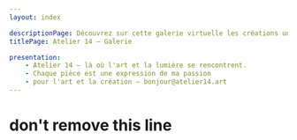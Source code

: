 ```yaml
---
layout: index

descriptionPage: Découvrez sur cette galerie virtuelle les créations uniques d'Olivier Bony à l'Atelier 14, où l'art et la lumière se rencontrent. Chaque pièce est une expression de sa passion pour l'art et la création.
titlePage: Atelier 14 — Galerie

presentation:
    - Atelier 14 — là où l'art et la lumière se rencontrent.
    - Chaque pièce est une expression de ma passion
    - pour l'art et la création — bonjour@atelier14.art
---
```

# don't remove this line